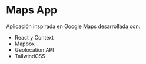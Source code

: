 # Maps App

Aplicación inspirada en Google Maps desarrollada con:

- React y Context
- Mapbox
- Geolocation API
- TailwindCSS
